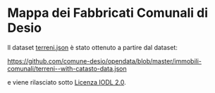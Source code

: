 # Mappa dei Fabbricati Comunali di Desio

Il dataset [terreni.json](terreni.json) è stato ottenuto a partire dal dataset:

https://github.com/comune-desio/opendata/blob/master/immobili-comunali/terreni--with-catasto-data.json

e viene rilasciato sotto [Licenza IODL 2.0](LICENSE.md).
